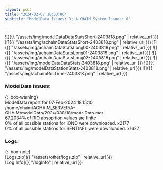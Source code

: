 ```yaml
---
layout: post
title: "2024-02-07 18:00:00"
subtitle: "ModelData Issues: 3; A-CHAIM System Issues: 0"

---
```


![]({{ "/assets/img/modelDataDataStatsShort-2403818.png" | relative_url }})
![]({{ "/assets/img/achaimDataStatsShort-2403818.png" | relative_url }})
![]({{ "/assets/img/achaimDataStatsLong00-2403818.png" | relative_url }})
![]({{ "/assets/img/achaimDataStatsLong01-2403818.png" | relative_url }})
![]({{ "/assets/img/achaimDataStatsLong02-2403818.png" | relative_url }})
![]({{ "/assets/img/modelDataDataStats-2403818.png" | relative_url }})
![]({{ "/assets/img/modelDataStationStats-2403818.png" | relative_url }})
![]({{ "/assets/img/achaimRunTime-2403818.png" | relative_url }})


### ModelData Issues:  
  
{: .box-warning}  
 ModelData report for 07-Feb-2024 18:15:10   
 /home/chaim/ACHAIM_SERVER/A-CHAIM/modelData/2024/038/18/modelData.mat   
 67.2034% of RIO absoprtion values are finite   
 0% of all possible stations for IONO were downloaded. x2177   
 0% of all possible stations for SENTINEL were downloaded. x1632   
  


### Logs:  
  
{: .box-note}  
[Logs.zip]({{ "/assets/other/logs.zip" | relative_url }})  
[Log Info]({{ "/logInfo" | relative_url }})  
